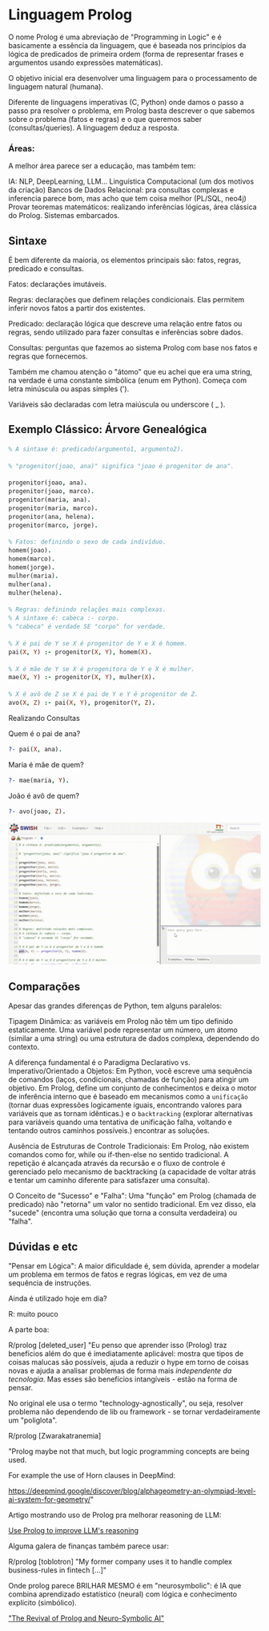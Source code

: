 # Linguagem Prolog

O nome Prolog é uma abreviação de "Programming in Logic" e é basicamente a essência da linguagem, que é baseada nos princípios da lógica de predicados de primeira ordem (forma de representar frases e argumentos usando expressões matemáticas).

O objetivo inicial era desenvolver uma linguagem para o processamento de linguagem natural (humana).

Diferente de linguagens imperativas (C, Python) onde damos o passo a passo pra resolver o problema, em Prolog basta descrever o que sabemos sobre o problema (fatos e regras) e o que queremos saber (consultas/queries). A linguagem deduz a resposta.

### Áreas:

A melhor área parece ser a educação, mas também tem:

IA: NLP, DeepLearning, LLM...
Linguística Computacional (um dos motivos da criação)
Bancos de Dados Relacional: pra consultas complexas e inferencia parece bom, mas acho que tem coisa melhor (PL/SQL, neo4j)
Provar teoremas matemáticos: realizando inferências lógicas, área clássica do Prolog.
Sistemas embarcados.


## Sintaxe 

É bem diferente da maioria, os elementos principais são: fatos, regras, predicado e consultas.

Fatos: declarações imutáveis.

Regras: declarações que definem relações condicionais. Elas  permitem inferir novos fatos a partir dos existentes.

Predicado: declaração lógica que descreve uma relação entre fatos ou regras, sendo utilizado para fazer consultas e inferências sobre dados.

Consultas: perguntas que fazemos ao sistema Prolog com base nos fatos e regras que fornecemos.

Também me chamou atenção o "átomo" que eu achei que era uma string, na verdade é uma constante simbólica (enum em Python). Começa com letra minúscula ou aspas simples (').

Variáveis são declaradas com letra maiúscula ou underscore ( _ ).

## Exemplo Clássico: Árvore Genealógica


```Prolog
% A sintaxe é: predicado(argumento1, argumento2).

% "progenitor(joao, ana)" significa "joao é progenitor de ana".

progenitor(joao, ana).
progenitor(joao, marco).
progenitor(maria, ana).
progenitor(maria, marco).
progenitor(ana, helena).
progenitor(marco, jorge).

% Fatos: definindo o sexo de cada indivíduo.
homem(joao).
homem(marco).
homem(jorge).
mulher(maria).
mulher(ana).
mulher(helena).

% Regras: definindo relações mais complexas.
% A sintaxe é: cabeca :- corpo.
% "cabeca" é verdade SE "corpo" for verdade.

% X é pai de Y se X é progenitor de Y e X é homem.
pai(X, Y) :- progenitor(X, Y), homem(X).

% X é mãe de Y se X é progenitora de Y e X é mulher.
mae(X, Y) :- progenitor(X, Y), mulher(X).

% X é avô de Z se X é pai de Y e Y é progenitor de Z.
avo(X, Z) :- pai(X, Y), progenitor(Y, Z).
```


Realizando Consultas

Quem é o pai de ana?

```Prolog
?- pai(X, ana).
```

Maria é mãe de quem?

```Prolog
?- mae(maria, Y).
```

João é avô de quem?


```Prolog
?- avo(joao, Z).
```

![alt](video.gif)

## Comparações
Apesar das grandes diferenças de Python, tem alguns paralelos:

Tipagem Dinâmica:  as variáveis em Prolog não têm um tipo definido estaticamente. Uma variável pode representar um número, um átomo (similar a uma string) ou uma estrutura de dados complexa, dependendo do contexto.

A diferença fundamental é o Paradigma Declarativo vs. Imperativo/Orientado a Objetos: Em Python, você escreve uma sequência de comandos (laços, condicionais, chamadas de função) para atingir um objetivo. Em Prolog, define um conjunto de conhecimentos e deixa o motor de inferência interno que é baseado em mecanismos como a `unificação` (tornar duas expressões logicamente iguais, encontrando valores para variáveis que as tornam idênticas.) e o `backtracking` (explorar alternativas para variáveis quando uma tentativa de unificação falha, voltando e tentando outros caminhos possíveis.) encontrar as soluções.

Ausência de Estruturas de Controle Tradicionais: Em Prolog, não existem comandos como for, while ou if-then-else no sentido tradicional. A repetição é alcançada através da recursão e o fluxo de controle é gerenciado pelo mecanismo de backtracking (a capacidade de voltar atrás e tentar um caminho diferente para satisfazer uma consulta).

O Conceito de "Sucesso" e "Falha": Uma "função" em Prolog (chamada de predicado) não "retorna" um valor no sentido tradicional. Em vez disso, ela "sucede" (encontra uma solução que torna a consulta verdadeira) ou "falha".

## Dúvidas e etc

"Pensar em Lógica": A maior dificuldade é, sem dúvida, aprender a modelar um problema em termos de fatos e regras 
lógicas, em vez de uma sequência de instruções.

Ainda é utilizado hoje em dia?

R: muito pouco

A parte boa:

R/prolog
[deleted_user]
"Eu penso que aprender isso (Prolog) traz benefícios além do que é imediatamente aplicável: mostra que tipos de coisas malucas são possíveis, ajuda a reduzir o hype em torno de coisas novas e ajuda a analisar problemas de forma mais *independente da tecnologia*. Mas esses são benefícios intangíveis - estão na forma de pensar.

No original ele usa o termo "technology-agnostically", ou seja, resolver problema não dependendo de lib ou framework - se tornar verdadeiramente um "poliglota".

R/prolog
[Zwarakatranemia]

"Prolog maybe not that much, but logic programming concepts are being used.

For example the use of Horn clauses in DeepMind:

https://deepmind.google/discover/blog/alphageometry-an-olympiad-level-ai-system-for-geometry/"

Artigo mostrando uso de Prolog pra melhorar reasoning de LLM:

[Use Prolog to improve LLM's reasoning](https://shchegrikovich.substack.com/p/use-prolog-to-improve-llms-reasoning)

Alguma galera de finanças também parece usar:

R/prolog
[toblotron]
"My former company uses it to handle complex business-rules in fintech [...]"
 
Onde prolog parece BRILHAR MESMO é em "neurosymbolic": é IA que combina aprendizado estatístico (neural) com lógica e conhecimento explícito (simbólico).

["The Revival of Prolog and Neuro-Symbolic AI"](https://medium.com/@kenichisasagawa/the-revival-of-prolog-and-neuro-symbolic-ai-1b2e66b1b7b0)